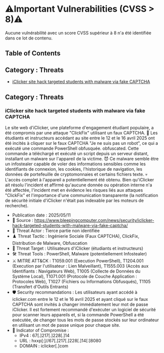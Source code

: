 # ⚠️Important Vulnerabilities (CVSS > 8)⚠️
Aucune vulnérabilité avec un score CVSS supérieur à 8 n'a été identifiée dans ce lot de contenu.

## Table of Contents
## Category : Threats
* [iClicker site hack targeted students with malware via fake CAPTCHA](#iclicker-site-hack-targeted-students-with-malware-via-fake-captcha)

## Category : Threats
### iClicker site hack targeted students with malware via fake CAPTCHA
Le site web d'iClicker, une plateforme d'engagement étudiant populaire, a été compromis par une attaque "ClickFix" utilisant un faux CAPTCHA. 🤥 Les étudiants et instructeurs accédant au site entre le 12 et le 16 avril 2025 ont été incités à cliquer sur le faux CAPTCHA "Je ne suis pas un robot", ce qui a exécuté une commande PowerShell obfusquée.  obfuscated. Cette commande a téléchargé et exécuté un script depuis un serveur distant, installant un malware sur l'appareil de la victime. 😈 Ce malware semble être un infostealer capable de voler des informations sensibles comme les identifiants de connexion, les cookies, l'historique de navigation, les données de portefeuille de cryptomonnaies et certains fichiers texte. 💀 L'accès complet à l'appareil a potentiellement été obtenu. Bien qu'iClicker ait résolu l'incident et affirmé qu'aucune donnée ou opération interne n'a été affectée, l'incident met en évidence les risques liés aux attaques "ClickFix" et l'importance d'une communication transparente (la notification de sécurité initiale d'iClicker n'était pas indexable par les moteurs de recherche).
* Publication date : 2025/05/11
* 📰 Source : https://www.bleepingcomputer.com/news/security/iclicker-hack-targeted-students-with-malware-via-fake-captcha/
* 👤 Threat Actor : Tierce partie non identifiée
* ♟️ Threat Tactic : Ingénierie Sociale (Faux CAPTCHA), ClickFix, Distribution de Malware, Obfuscation
* 🎯 Threat Target : Utilisateurs d'iClicker (étudiants et instructeurs)
* 🛠️ Threat Tools : PowerShell, Malware (potentiellement Infostealer)
* ⚔️ MITRE ATT&CK : T1059.001 (Execution PowerShell), T1204.001 (Execution par l'utilisateur : Lien Malveillant), T1555.003 (Accès aux Identifiants : Navigateurs Web), T1005 (Collecte de Données du Système Local), T1071.001 (Protocole de Couche Application : Protocoles Web), T1027 (Fichiers ou Informations Obfusqués), T1105 (Transfert d'Outils Entrants)
* 🛡️ Security recommandations : Les utilisateurs ayant accédé à iclicker.com entre le 12 et le 16 avril 2025 et ayant cliqué sur le faux CAPTCHA sont invités à changer immédiatement leur mot de passe iClicker. Il est fortement recommandé d'exécuter un logiciel de sécurité pour scanner leurs appareils et, si la commande PowerShell a été exécutée, de changer tous les mots de passe stockés sur leur ordinateur en utilisant un mot de passe unique pour chaque site.
* 🚨 Indicator of Compromise :
    * IPv4 : 67[.]217[.]228[.]14
    * URL : hxxp[:]//67[.]217[.]228[.]14[:]8080
    * DOMAIN : iclicker[.]com